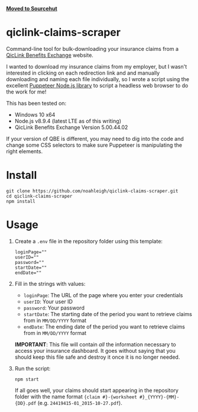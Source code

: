 **[Moved to Sourcehut](https://git.sr.ht/~noelle/qiclink-claims-scraper)**

# qiclink-claims-scraper

Command-line tool for bulk-downloading your insurance claims from a
[QicLink Benefits Exchange](http://www.trizetto.com/PayerSolutions/CoreAdministration/QicLink/ConstituentPortal/)
website.

I wanted to download my insurance claims from my employer, but I wasn't interested in clicking on
each redirection link and and manually downloading and naming each file individually, so I wrote a
script using the excellent [Puppeteer Node.js library](https://github.com/GoogleChrome/puppeteer/)
to script a headless web browser to do the work for me!

This has been tested on:

- Windows 10 x64
- Node.js v8.9.4 (latest LTE as of this writing)
- QicLink Benefits Exchange Version 5.00.44.02

If your version of QBE is different, you may need to dig into the code and
change some CSS selectors to make sure Puppeteer is manipulating the right elements.

# Install

```
git clone https://github.com/noahleigh/qiclink-claims-scraper.git
cd qiclink-claims-scraper
npm install
```

# Usage
1. Create a `.env` file in the repository folder using this template:
    ```
    loginPage=""
    userID=""
    password=""
    startDate=""
    endDate=""
    ```
2. Fill in the strings with values:
    - `loginPage`: The URL of the page where you enter your credentials
    - `userID`: Your user ID
    - `password`: Your password
    - `startDate`: The starting date of the period you want to retrieve claims from in `MM/DD/YYYY` format
    - `endDate`: The ending date of the period you want to retrieve claims from in `MM/DD/YYYY` format

    **IMPORTANT**: This file will contain *all* the information necessary to access your insurance
    dashboard. It goes without saying that you should keep this file safe and destroy it once it is
    no longer needed.

3. Run the script:
    ```
    npm start
    ```
    If all goes well, your claims should start appearing in the repository folder with the name
    format `{claim #}-{worksheet #}_{YYYY}-{MM}-{DD}.pdf` (e.g. `24419415-01_2015-10-27.pdf`).
